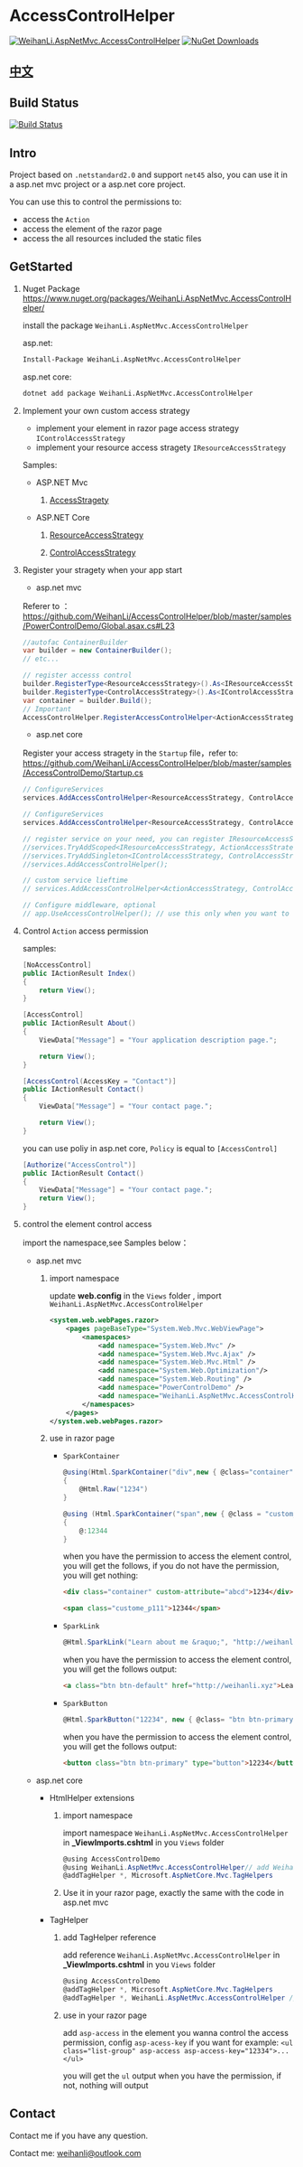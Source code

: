 # AccessControlHelper

[![WeihanLi.AspNetMvc.AccessControlHelper](https://img.shields.io/nuget/v/WeihanLi.AspNetMvc.AccessControlHelper.svg)](http://www.nuget.org/packages/WeihanLi.AspNetMvc.AccessControlHelper/)
[![NuGet Downloads](https://img.shields.io/nuget/dt/WeihanLi.AspNetMvc.AccessControlHelper.svg)](http://www.nuget.org/packages/WeihanLi.AspNetMvc.AccessControlHelper/)

## [中文](README.md)

## Build Status

[![Build Status](https://weihanli.visualstudio.com/Pipelines/_apis/build/status/WeihanLi.AccessControlHelper?branchName=dev)](https://weihanli.visualstudio.com/Pipelines/_build/latest?definitionId=13&branchName=dev)

## Intro

Project based on `.netstandard2.0` and support `net45` also, you can use it in a asp.net mvc project or a asp.net core project.

You can use this to control the permissions to:

- access the `Action`
- access the element of the razor page
- access the all resources included the static files

## GetStarted

1. Nuget Package <https://www.nuget.org/packages/WeihanLi.AspNetMvc.AccessControlHelper/>

   install the package `WeihanLi.AspNetMvc.AccessControlHelper`

   asp.net:

   ``` bash
   Install-Package WeihanLi.AspNetMvc.AccessControlHelper
   ```

   asp.net core:

   ``` bash
   dotnet add package WeihanLi.AspNetMvc.AccessControlHelper
   ```

1. Implement your own custom access strategy

    - implement your element in razor page access strategy `IControlAccessStrategy`
    - implement your resource access stragety `IResourceAccessStrategy`

    Samples:

    - ASP.NET Mvc

         1. [AccessStragety](https://github.com/WeihanLi/AccessControlHelper/blob/master/samples/PowerControlDemo/Helper/AccessStrategy.cs)

    - ASP.NET Core

        1. [ResourceAccessStrategy](https://github.com/WeihanLi/AccessControlHelper/blob/master/samples/AccessControlDemo/Services/ActionAccessStrategy.cs)

        1. [ControlAccessStrategy](https://github.com/WeihanLi/AccessControlHelper/blob/master/samples/AccessControlDemo/Services/ControlAccessStrategy.cs)

1. Register your stragety when your app start

    - asp.net mvc

    Referer to ：<https://github.com/WeihanLi/AccessControlHelper/blob/master/samples/PowerControlDemo/Global.asax.cs#L23>

    ``` csharp
    //autofac ContainerBuilder
    var builder = new ContainerBuilder();
    // etc...

    // register accesss control
    builder.RegisterType<ResourceAccessStrategy>().As<IResourceAccessStrategy>();
    builder.RegisterType<ControlAccessStrategy>().As<IControlAccessStrategy>();
    var container = builder.Build();
    // Important
    AccessControlHelper.RegisterAccessControlHelper<ActionAccessStrategy, ControlAccessStrategy>(type => container.Resolve(type));
    ```

    - asp.net core

    Register your access stragety in the `Startup` file，refer to: <https://github.com/WeihanLi/AccessControlHelper/blob/master/samples/AccessControlDemo/Startup.cs>

    ``` csharp
    // ConfigureServices
    services.AddAccessControlHelper<ResourceAccessStrategy, ControlAccessStrategy>();

    // ConfigureServices
    services.AddAccessControlHelper<ResourceAccessStrategy, ControlAccessStrategy>();

    // register service on your need, you can register IResourceAccessStrategy only when you need control your resource access, or register IControlAccessStrategy when you need to control view component only
    //services.TryAddScoped<IResourceAccessStrategy, ActionAccessStrategy>();
    //services.TryAddSingleton<IControlAccessStrategy, ControlAccessStrategy>();
    //services.AddAccessControlHelper();

    // custom service lieftime
    // services.AddAccessControlHelper<ActionAccessStrategy, ControlAccessStrategy>(ServiceLifetime.Scoped, ServiceLifetime.Singleton);

    // Configure middleware, optional
    // app.UseAccessControlHelper(); // use this only when you want to have a global access control especially for static files
    ```

1. Control `Action` access permission

    samples:

    ``` csharp
    [NoAccessControl]
    public IActionResult Index()
    {
        return View();
    }

    [AccessControl]
    public IActionResult About()
    {
        ViewData["Message"] = "Your application description page.";

        return View();
    }

    [AccessControl(AccessKey = "Contact")]
    public IActionResult Contact()
    {
        ViewData["Message"] = "Your contact page.";

        return View();
    }
    ```

    you can use poliy in asp.net core, `Policy` is equal to `[AccessControl]`

    ``` csharp
    [Authorize("AccessControl")]
    public IActionResult Contact()
    {
        ViewData["Message"] = "Your contact page.";
        return View();
    }
    ```

1. control the element control access

    import the namespace,see Samples below：

    - asp.net mvc

      1. import namespace

            update **web.config** in the `Views` folder , import `WeihanLi.AspNetMvc.AccessControlHelper`

            ``` xml
            <system.web.webPages.razor>
                <pages pageBaseType="System.Web.Mvc.WebViewPage">
                    <namespaces>
                        <add namespace="System.Web.Mvc" />
                        <add namespace="System.Web.Mvc.Ajax" />
                        <add namespace="System.Web.Mvc.Html" />
                        <add namespace="System.Web.Optimization"/>
                        <add namespace="System.Web.Routing" />
                        <add namespace="PowerControlDemo" />
                        <add namespace="WeihanLi.AspNetMvc.AccessControlHelper" /><!-- add WeihanLi.AspNetMvc.AccessControlHelper-->
                    </namespaces>
                </pages>
            </system.web.webPages.razor>
            ```

      2. use in razor page

            - `SparkContainer`

                ``` csharp
                @using(Html.SparkContainer("div",new { @class="container",custom-attribute = "abcd" }))
                {
                    @Html.Raw("1234")
                }

                @using (Html.SparkContainer("span",new { @class = "custom_p111" }, "F7A17FF9-3371-4667-B78E-BD11691CA852"))
                {
                    @:12344
                }
                ```

                when you have the permission to access the element control, you will get the follows, if you do not have the permission, you will get nothing:

                ``` html
                <div class="container" custom-attribute="abcd">1234</div>

                <span class="custome_p111">12344</span>
                ```

            - `SparkLink`

                ``` csharp
                @Html.SparkLink("Learn about me &raquo;", "http://weihanli.xyz",new { @class = "btn btn-default" })
                ```

                when you have the permission to access the element control, you will get the follows output:

                ``` html
                <a class="btn btn-default" href="http://weihanli.xyz">Learn about me »</a>
                ```

            - `SparkButton`

                ``` csharp
                @Html.SparkButton("12234", new { @class= "btn btn-primary" })
                ```

                when you have the permission to access the element control, you will get the follows output:

                ``` html
                <button class="btn btn-primary" type="button">12234</button>
                ```

    - asp.net core

      - HtmlHelper extensions

        1. import namespace

            import namespace `WeihanLi.AspNetMvc.AccessControlHelper` in **_ViewImports.cshtml** in you `Views` folder

            ``` csharp
            @using AccessControlDemo
            @using WeihanLi.AspNetMvc.AccessControlHelper// add WeihanLi.AspNetMvc.AccessControlHelper
            @addTagHelper *, Microsoft.AspNetCore.Mvc.TagHelpers
            ```

        2. Use it in your razor page, exactly the same with the code in asp.net mvc

      - TagHelper

        1. add TagHelper reference

            add reference `WeihanLi.AspNetMvc.AccessControlHelper` in **_ViewImports.cshtml** in you `Views` folder

            ``` csharp
            @using AccessControlDemo
            @addTagHelper *, Microsoft.AspNetCore.Mvc.TagHelpers
            @addTagHelper *, WeihanLi.AspNetMvc.AccessControlHelper // add WeihanLi.AspNetMvc.AccessControlHelper TagHelper
            ```

        2. use in your razor page

            add `asp-access` in the element you wanna control the access permission, config `asp-acess-key` if you want
            for example: `<ul class="list-group" asp-access asp-access-key="12334">...</ul>`

            you will get the `ul` output when you have the permission, if not, nothing will output

## Contact

Contact me if you have any question.

Contact me: <weihanli@outlook.com>

